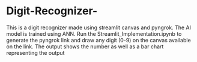 # Digit-Recognizer-
This is a digit recognizer made using streamlit canvas and pyngrok. The AI model is trained using ANN.
Run the Streamlit_Implementation.ipynb to generate the pyngrok link and draw any digit (0-9) on the canvas available on the link.
The output shows the number as well as a bar chart representing the output
